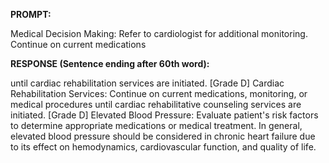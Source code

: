 **PROMPT:**

Medical Decision Making: Refer to cardiologist for additional monitoring. Continue on current medications

**RESPONSE (Sentence ending after 60th word):**

until cardiac rehabilitation services are initiated. [Grade D]  Cardiac Rehabilitation Services: Continue on current medications, monitoring, or medical procedures until cardiac rehabilitative counseling services are initiated. [Grade D]  Elevated Blood Pressure: Evaluate patient's risk factors to determine appropriate medications or medical treatment. In general, elevated blood pressure should be considered in chronic heart failure due to its effect on hemodynamics, cardiovascular function, and quality of life. 